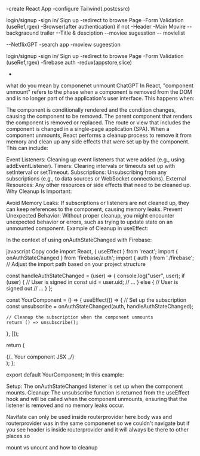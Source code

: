 -create React App
-configure Tailwind(.postcssrc)

login/signup
-sign in/ Sign up
-redirect to browse Page
-Form Validation (useRef,rgex)
-Browser(after authentication)
if not
-Header
-Main Movire
--backgraound trailer
--Title & desciption
--moviee sugesstion
-- movielist

--NetflixGPT
-search app
-moview sugeestion

login/signup
-sign in/ Sign up
-redirect to browse Page
-Form Validation (useRef,rgex)
-firebase auth
-redux(appstore,slice)

-

what do you mean by componenet unmount
ChatGPT
In React, "component unmount" refers to the phase when a component is removed from the DOM and is no longer part of the application's user interface. This happens when:

The component is conditionally rendered and the condition changes, causing the component to be removed.
The parent component that renders the component is removed or replaced.
The route or view that includes the component is changed in a single-page application (SPA).
When a component unmounts, React performs a cleanup process to remove it from memory and clean up any side effects that were set up by the component. This can include:

Event Listeners: Cleaning up event listeners that were added (e.g., using addEventListener).
Timers: Clearing intervals or timeouts set up with setInterval or setTimeout.
Subscriptions: Unsubscribing from any subscriptions (e.g., to data sources or WebSocket connections).
External Resources: Any other resources or side effects that need to be cleaned up.
Why Cleanup Is Important:

Avoid Memory Leaks: If subscriptions or listeners are not cleaned up, they can keep references to the component, causing memory leaks.
Prevent Unexpected Behavior: Without proper cleanup, you might encounter unexpected behavior or errors, such as trying to update state on an unmounted component.
Example of Cleanup in useEffect:

In the context of using onAuthStateChanged with Firebase:

javascript
Copy code
import React, { useEffect } from 'react';
import { onAuthStateChanged } from 'firebase/auth';
import { auth } from './firebase'; // Adjust the import path based on your project structure

const handleAuthStateChanged = (user) => {
console.log("user", user);
if (user) {
// User is signed in
const uid = user.uid;
// ...
} else {
// User is signed out
// ...
}
};

const YourComponent = () => {
useEffect(() => {
// Set up the subscription
const unsubscribe = onAuthStateChanged(auth, handleAuthStateChanged);

    // Cleanup the subscription when the component unmounts
    return () => unsubscribe();

}, []);

return (

<div>
{/_ Your component JSX _/}
</div>
);
};

export default YourComponent;
In this example:

Setup: The onAuthStateChanged listener is set up when the component mounts.
Cleanup: The unsubscribe function is returned from the useEffect hook and will be called when the component unmounts, ensuring that the listener is removed and no memory leaks occur.

Navifate can only be used inside routerprovider here body was and routerprovider was in the same componenet so we couldn't navigate but if you see header is inside routerprovider and it will always be there to other places so

mount vs unount and how to cleanup
